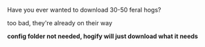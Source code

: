 Have you ever wanted to download 30-50 feral hogs?

too bad, they're already on their way

__config folder not needed, hogify will just download what it needs__
